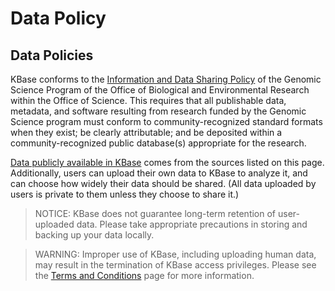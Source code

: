 # Data Policy

## Data Policies

KBase conforms to the <a href="http://genomicscience.energy.gov/datasharing/" target="_blank">Information and Data Sharing Policy</a> of the Genomic Science Program of the Office of Biological and Environmental Research within the Office of Science. This requires that all publishable data, metadata, and software resulting from research funded by the Genomic Science program must conform to community-recognized standard formats when they exist; be clearly attributable; and be deposited within a community-recognized public database(s) appropriate for the research.

<a href="http://kbase.us/data-summary/">Data publicly available in KBase</a> comes from the sources listed on this page. Additionally, users can upload their own data to KBase to analyze it, and can choose how widely their data should be shared. (All data uploaded by users is private to them unless they choose to share it.)

> NOTICE: KBase does not guarantee long-term retention of user-uploaded data. Please take appropriate precautions in storing and backing up your data locally.


> WARNING: Improper use of KBase, including uploading human data, may result in the termination of KBase access privileges. Please see the <a title="Terms and Conditions" href="http://kbase.us/terms-and-conditions/" target="_blank">Terms and Conditions</a> page for more information.
